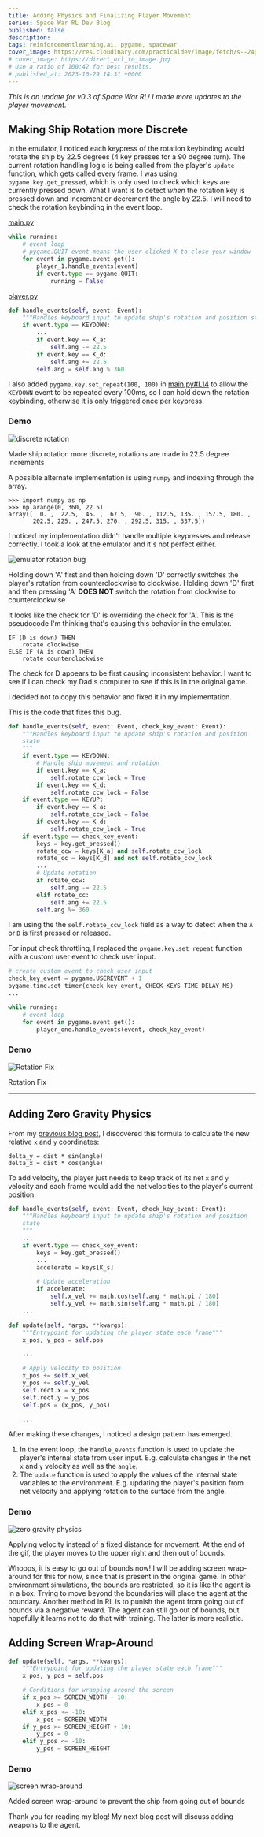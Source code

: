 ```yaml
---
title: Adding Physics and Finalizing Player Movement
series: Space War RL Dev Blog
published: false
description:
tags: reinforcementlearning,ai, pygame, spacewar
cover_image: https://res.cloudinary.com/practicaldev/image/fetch/s--24gbx7Fs--/c_limit%2Cf_auto%2Cfl_progressive%2Cq_66%2Cw_800/https://dev-to-uploads.s3.amazonaws.com/uploads/articles/mr8wm4n8vtzvzbsy33ck.gif
# cover_image: https://direct_url_to_image.jpg
# Use a ratio of 100:42 for best results.
# published_at: 2023-10-29 14:31 +0000
---
```


_This is an update for v0.3 of Space War RL! I made more updates to the player movement._

## Making Ship Rotation more Discrete

In the emulator, I noticed each keypress of the rotation keybinding would rotate the ship by 22.5 degrees (4 key presses for a 90 degree turn).
The current rotation handling logic is being called from the player's `update` function, which gets called every frame. I was using `pygame.key.get_pressed`, which is only used to check which keys are currently pressed down. What I want is to detect _when_ the rotation key is pressed down and increment or decrement the angle by 22.5. I will need to check the rotation keybinding in the event loop.

[main.py](https://github.com/e-dong/space-war-rl/blob/db4938d3a20472fe546ec5ad35a68be2e9497553/game/main.py)

```python
while running:
    # event loop
    # pygame.QUIT event means the user clicked X to close your window
    for event in pygame.event.get():
        player_1.handle_events(event)
        if event.type == pygame.QUIT:
            running = False
```

[player.py](https://github.com/e-dong/space-war-rl/blob/db4938d3a20472fe546ec5ad35a68be2e9497553/game/player.py)

```python
def handle_events(self, event: Event):
    """Handles keyboard input to update ship's rotation and position state"""
    if event.type == KEYDOWN:
        ...
        if event.key == K_a:
            self.ang -= 22.5
        if event.key == K_d:
            self.ang += 22.5
        self.ang = self.ang % 360
```

I also added `pygame.key.set_repeat(100, 100)` in [main.py#L14](https://github.com/e-dong/space-war-rl/blob/db4938d3a20472fe546ec5ad35a68be2e9497553/game/main.py#L14) to allow the `KEYDOWN` event to be repeated every 100ms, so I can hold down the rotation keybinding, otherwise it is only triggered once per keypress.

### Demo

![discrete rotation ](https://dev-to-uploads.s3.amazonaws.com/uploads/articles/q565w6t52yybolpy662i.gif) <figcaption>Made ship rotation more discrete, rotations are made in 22.5 degree increments</figcaption>

A possible alternate implementation is using `numpy` and indexing through the array.

```
>>> import numpy as np
>>> np.arange(0, 360, 22.5)
array([  0. ,  22.5,  45. ,  67.5,  90. , 112.5, 135. , 157.5, 180. ,
       202.5, 225. , 247.5, 270. , 292.5, 315. , 337.5])
```

I noticed my implementation didn't handle multiple keypresses and release correctly. I took a look at the emulator and it's not perfect either.

![emulator rotation bug](https://dev-to-uploads.s3.amazonaws.com/uploads/articles/hi4f24rqeoi2bnh9pkbz.gif) <figcaption>Holding down 'A' first and then holding down 'D' correctly switches the player's rotation from counterclockwise to clockwise. Holding down 'D' first and then pressing 'A' <b>DOES NOT</b> switch the rotation from clockwise to counterclockwise</figcaption>

It looks like the check for 'D' is overriding the check for 'A'. This is the pseudocode I'm thinking that's causing this behavior in the emulator.

```
IF (D is down) THEN
    rotate clockwise
ELSE IF (A is down) THEN
    rotate counterclockwise
```

The check for D appears to be first causing inconsistent behavior. I want to see if I can check my Dad's computer to see if this is in the original game.

I decided not to copy this behavior and fixed it in my implementation.

This is the code that fixes this bug.

```python
def handle_events(self, event: Event, check_key_event: Event):
    """Handles keyboard input to update ship's rotation and position
    state
    """
    if event.type == KEYDOWN:
        # Handle ship movement and rotation
        if event.key == K_a:
            self.rotate_ccw_lock = True
        if event.key == K_d:
            self.rotate_ccw_lock = False
    if event.type == KEYUP:
        if event.key == K_a:
            self.rotate_ccw_lock = False
        if event.key == K_d:
            self.rotate_ccw_lock = True
    if event.type == check_key_event:
        keys = key.get_pressed()
        rotate_ccw = keys[K_a] and self.rotate_ccw_lock
        rotate_cc = keys[K_d] and not self.rotate_ccw_lock
        ...
        # Update rotation
        if rotate_ccw:
            self.ang -= 22.5
        elif rotate_cc:
            self.ang += 22.5
        self.ang %= 360
```

I am using the the `self.rotate_ccw_lock` field as a way to detect when the `A` or `D` is first pressed or released.

For input check throttling, I replaced the `pygame.key.set_repeat` function with a custom user event to check user input.

```python
# create custom event to check user input
check_key_event = pygame.USEREVENT + 1
pygame.time.set_timer(check_key_event, CHECK_KEYS_TIME_DELAY_MS)
...

while running:
    # event loop
    for event in pygame.event.get():
        player_one.handle_events(event, check_key_event)
```

### Demo

![Rotation Fix](https://dev-to-uploads.s3.amazonaws.com/uploads/articles/qzlenmcydmacnd3mydum.gif) <figcaption>Rotation Fix</figcaption>

---

## Adding Zero Gravity Physics

From my [previous blog post](https://dev.to/edong/space-war-rl-1-getting-started-and-adding-player-movement-h7h#updating-player-movement), I discovered this formula to calculate the new relative `x` and `y` coordinates:

```
delta_y = dist * sin(angle)
delta_x = dist * cos(angle)
```

To add velocity, the player just needs to keep track of its net `x` and `y` velocity and each frame would add the net velocities to the player's current position.

```python
def handle_events(self, event: Event, check_key_event: Event):
    """Handles keyboard input to update ship's rotation and position
    state
    """
    ...
    if event.type == check_key_event:
        keys = key.get_pressed()
        ...
        accelerate = keys[K_s]

        # Update acceleration
        if accelerate:
            self.x_vel += math.cos(self.ang * math.pi / 180)
            self.y_vel += math.sin(self.ang * math.pi / 180)
    ...

def update(self, *args, **kwargs):
    """Entrypoint for updating the player state each frame"""
    x_pos, y_pos = self.pos

    ...

    # Apply velocity to position
    x_pos += self.x_vel
    y_pos += self.y_vel
    self.rect.x = x_pos
    self.rect.y = y_pos
    self.pos = (x_pos, y_pos)

    ...
```

After making these changes, I noticed a design pattern has emerged.

1. In the event loop, the `handle_events` function is used to update the player's internal state from user input. E.g. calculate changes in the net `x` and `y` velocity as well as the `angle`.
1. The `update` function is used to apply the values of the internal state variables to the environment. E.g. updating the player's position from net velocity and applying rotation to the surface from the angle.

### Demo

![zero gravity physics](https://dev-to-uploads.s3.amazonaws.com/uploads/articles/vz0ygb4hzezet17zlojy.gif) <figcaption>Applying velocity instead of a fixed distance for movement. At the end of the gif, the player moves to the upper right and then out of bounds.</figcaption>

Whoops, it is easy to go out of bounds now! I will be adding screen wrap-around for this for now, since that is present in the original game. In other environment simulations, the bounds are restricted, so it is like the agent is in a box. Trying to move beyond the boundaries will place the agent at the boundary. Another method in RL is to punish the agent from going out of bounds via a negative reward. The agent can still go out of bounds, but hopefully it learns not to do that with training. The latter is more realistic.

## Adding Screen Wrap-Around

```python
def update(self, *args, **kwargs):
    """Entrypoint for updating the player state each frame"""
    x_pos, y_pos = self.pos

    # Conditions for wrapping around the screen
    if x_pos >= SCREEN_WIDTH + 10:
        x_pos = 0
    elif x_pos <= -10:
        x_pos = SCREEN_WIDTH
    if y_pos >= SCREEN_HEIGHT + 10:
        y_pos = 0
    elif y_pos <= -10:
        y_pos = SCREEN_HEIGHT
```

### Demo

![screen wrap-around](https://dev-to-uploads.s3.amazonaws.com/uploads/articles/ol4iz6za1089up3mduxe.gif) <figcaption>Added screen wrap-around to prevent the ship from going out of bounds</figcaption>

Thank you for reading my blog! My next blog post will discuss adding weapons to the agent.
